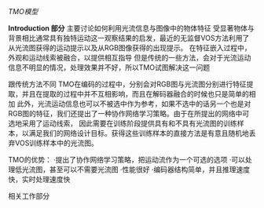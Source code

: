 *TMO模型*

**Introduction 部分**
主要讨论如何利用光流信息与图像中的物体特征
受显著物体与背景相比通常具有独特运动这一观察结果的启发，最近的无监督VOS方法利用了从光流图获得的运动提示以及从RGB图像获得的出现提示。
在特征嵌入过程中，外观和运动线索被融合，以提供相互指导
但是传统的一些方法，会对于光流运动信息不明显的情况，处理效果并不好，所以TMO试图解决这一问题

跟传统方法不同
TMO在编码的过程中，分别会对RGB图与光流图分别进行特征提取，并且在提取的过程中并不互相影响，而且在解码器融合的时候也只是简单的相加
此外，光流运动信息也可以不被选中作为参考，如果不选中的话另一个也是对RGB图的特征，我们还提出了一种协作网络学习策略。由于在所提出的网络中可选地采用了运动线索，
因此需要在训练阶段提供具有和不具有光流图的训练样本，以满足我们的网络设计目标。获得这些训练样本的直接方法是有意且随机地丢弃VOS训练样本中的光流图。

TMO的优势：
·提出了协作网络学习策略，把运动流作为一个可选的选项
·可以处理低光流图，甚至可以不需要光流图
·性能很好
·编码器结构简单，并且推理速度快，实时处理速度快

相关工作部分

